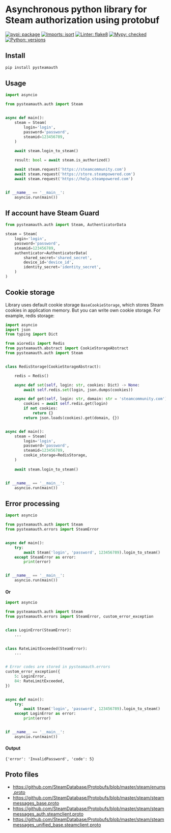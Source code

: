 # Asynchronous python library for Steam authorization using protobuf

[![pypi: package](https://img.shields.io/badge/pypi-0.0.2-blue)](https://pypi.org/project/pysteamauth/)
[![Imports: isort](https://img.shields.io/badge/imports-isort-success)](https://pycqa.github.io/isort/)
[![Linter: flake8](https://img.shields.io/badge/linter-flake8-success)](https://github.com/PyCQA/flake8)
[![Mypy: checked](https://img.shields.io/badge/mypy-checked-success)](https://github.com/python/mypy)
[![Python: versions](
https://img.shields.io/badge/python-3.7%20%7C%203.8%20%7C%203.9%20%7C%203.10-blue)]()


## Install

```bash
pip install pysteamauth
```


## Usage

```python
import asyncio

from pysteamauth.auth import Steam


async def main():
    steam = Steam(
        login='login', 
        password='password',
        steamid=123456789,
    )
    
    await steam.login_to_steam()

    result: bool = await steam.is_authorized()

    await steam.request('https://steamcommunity.com')
    await steam.request('https://store.steampowered.com')
    await steam.request('https://help.steampowered.com')


if __name__ == '__main__':
    asyncio.run(main())
```

## If account have Steam Guard

```python
from pysteamauth.auth import Steam, AuthenticatorData

steam = Steam(
    login='login',
    password='password',
    steamid=123456789,
    authenticator=AuthenticatorData(
        shared_secret='shared_secret',
        device_id='device_id',
        identity_secret='identity_secret',
    )
)
```

## Cookie storage

Library uses default cookie storage `BaseCookieStorage`, which stores Steam cookies in application memory.
But you can write own cookie storage. For example, redis storage:

```python
import asyncio
import json
from typing import Dict

from aioredis import Redis
from pysteamauth.abstract import CookieStorageAbstract
from pysteamauth.auth import Steam


class RedisStorage(CookieStorageAbstract):

    redis = Redis()

    async def set(self, login: str, cookies: Dict) -> None:
        await self.redis.set(login, json.dumps(cookies))

    async def get(self, login: str, domain: str = 'steamcommunity.com') -> Dict:
        cookies = await self.redis.get(login)
        if not cookies:
            return {}
        return json.loads(cookies).get(domain, {})


async def main():
    steam = Steam(
        login='login',
        password='password',
        steamid=123456789,
        cookie_storage=RedisStorage,
    )
    
    await steam.login_to_steam()


if __name__ == '__main__':
    asyncio.run(main())

```

## Error processing

```python
import asyncio

from pysteamauth.auth import Steam
from pysteamauth.errors import SteamError


async def main():
    try:
        await Steam('login', 'password', 123456789).login_to_steam()
    except SteamError as error:
        print(error)


if __name__ == '__main__':
    asyncio.run(main())
```

#### Or

```python
import asyncio

from pysteamauth.auth import Steam
from pysteamauth.errors import SteamError, custom_error_exception


class LoginError(SteamError):
    ...


class RateLimitExceeded(SteamError):
    ...


# Error codes are stored in pysteamauth.errors
custom_error_exception({
    5: LoginError,
    84: RateLimitExceeded,
})


async def main():
    try:
        await Steam('login', 'password', 123456789).login_to_steam()
    except LoginError as error:
        print(error)


if __name__ == '__main__':
    asyncio.run(main())
```

#### Output
`{'error': 'InvalidPassword', 'code': 5}`

## Proto files

- https://github.com/SteamDatabase/Protobufs/blob/master/steam/enums.proto
- https://github.com/SteamDatabase/Protobufs/blob/master/steam/steammessages_base.proto
- https://github.com/SteamDatabase/Protobufs/blob/master/steam/steammessages_auth.steamclient.proto
- https://github.com/SteamDatabase/Protobufs/blob/master/steam/steammessages_unified_base.steamclient.proto
